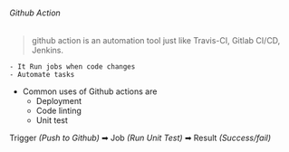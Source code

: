 ###### Github Action

> github action is an automation tool just like Travis-CI, Gitlab CI/CD, Jenkins.

    - It Run jobs when code changes
    - Automate tasks

-   Common uses of Github actions are
    -   Deployment
    -   Code linting
    -   Unit test

Trigger _(Push to Github)_ ➡ Job *(Run Unit Test)* ➡ Result *(Success/fail)*
